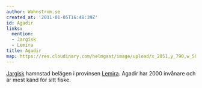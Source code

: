 ```yaml
---
author: Wahnstrom.se
created_at: '2011-01-05T16:48:39Z'
id: Agadir
links:
  mention:
  - Jargisk
  - Lemira
title: Agadir
map: https://res.cloudinary.com/helmgast/image/upload/x_2051,y_790,w_500,h_500,c_crop/v1603129757/uploaded/Mundana-extra.jpg
---
```


[Jargisk] hamnstad belägen i provinsen [Lemira]. Agadir har 2000 invånare och är mest känd för sitt
fiske.

  [Jargisk]: Jargisk
  [Lemira]: Lemira